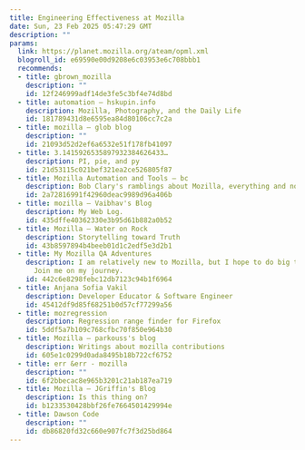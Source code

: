 ```yaml
---
title: Engineering Effectiveness at Mozilla
date: Sun, 23 Feb 2025 05:47:29 GMT
description: ""
params:
  link: https://planet.mozilla.org/ateam/opml.xml
  blogroll_id: e69590e00d9208e6c03953e6c708bbb1
  recommends:
  - title: gbrown_mozilla
    description: ""
    id: 12f246999adf14de3fe5c3bf4e74d8bd
  - title: automation – hskupin.info
    description: Mozilla, Photography, and the Daily Life
    id: 181789431d8e6595ea84d80106cc7c2a
  - title: mozilla – glob blog
    description: ""
    id: 21093d52d2ef6a6532e51f178fb41097
  - title: 3.1415926535897932384626433…
    description: PI, pie, and py
    id: 21d53115c021bef321ea2ce526805f87
  - title: Mozilla Automation and Tools – bc
    description: Bob Clary's ramblings about Mozilla, everything and nothing
    id: 2a72816991f42960deac9989d96a406b
  - title: mozilla – Vaibhav's Blog
    description: My Web Log.
    id: 435dffe40362330e3b95d61b882a0b52
  - title: Mozilla – Water on Rock
    description: Storytelling toward Truth
    id: 43b8597894b4beeb01d1c2edf5e3d2b1
  - title: My Mozilla QA Adventures
    description: I am relatively new to Mozilla, but I hope to do big things here.
      Join me on my journey.
    id: 442c6e8298febc12db7123c94b1f6964
  - title: Anjana Sofia Vakil
    description: Developer Educator & Software Engineer
    id: 45412df9d85f68251b0d57cf77299a56
  - title: mozregression
    description: Regression range finder for Firefox
    id: 5ddf5a7b109c768cfbc70f850e964b30
  - title: Mozilla – parkouss's blog
    description: Writings about mozilla contributions
    id: 605e1c0299d0ada8495b18b722cf6752
  - title: err &err - mozilla
    description: ""
    id: 6f2bbecac8e965b3201c21ab187ea719
  - title: Mozilla – JGriffin's Blog
    description: Is this thing on?
    id: b1233530428bbf26fe7664501429994e
  - title: Dawson Code
    description: ""
    id: db86820fd32c660e907fc7f3d25bd864
---
```

